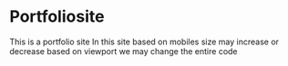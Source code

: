 # Portfoliosite
This is a portfolio site
In this site based on mobiles size may increase or decrease
based on viewport we may change the entire code

